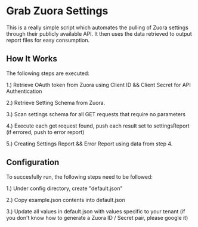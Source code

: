 # Grab Zuora Settings
This is a really simple script which automates the pulling of Zuora settings through their publicly available API. It then uses the data retrieved to output report files for easy consumption. 

## How It Works
The following steps are executed:

1.) Retrieve OAuth token from Zuora using Client ID && Client Secret for API Authentication

2.) Retrieve Setting Schema from Zuora.

3.) Scan settings schema for all GET requests that require no parameters

4.) Execute each get request found, push each result set to settingsReport (if errored, push to error report)

5.) Creating Settings Report && Error Report using data from step 4. 

## Configuration
To succesfully run, the following steps need to be followed:

1.) Under config directory, create "default.json"

2.) Copy example.json contents into default.json

3.) Update all values in default.json with values specific to your tenant (if you don't know how to generate a Zuora ID / Secret pair, please google it)

